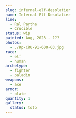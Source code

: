 ```yaml
---
slug: infernal-elf-desolatier
name: Infernal Elf Desolatier
line:
  - Ral Partha
  - Crucible
status: wip
painted: Aug, 2023 - ???
photos:
  - ./Rp-CRU-91-600-03.jpg
race:
  - elf
  - human
archetype:
  - fighter
  - paladin
weapons:
  - axe
armor:
  - plate
quantity: 1
gallery:
  status: toto
---
```

